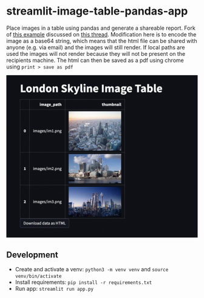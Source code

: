 # streamlit-image-table-pandas-app
Place images in a table using pandas and generate a shareable report. Fork of [this example](https://github.com/dataprofessor/st-demo-image-table) discussed on [this thread](https://discuss.streamlit.io/t/embedding-image-links-in-table-doesnt-show-image-saving-to-html-does/21751). Modification here is to encode the image as a base64 string, which means that the html file can be shared with anyone (e.g. via email) and the images will still render. If local paths are used the images will not render because they will not be present on the recipients machine. The html can then be saved as a pdf using chrome using `print > save as pdf`

<p align="center">
<img src="usage.png" width="900">
</p>

## Development
* Create and activate a venv: `python3 -m venv venv` and `source venv/bin/activate`
* Install requirements: `pip install -r requirements.txt`
* Run app: `streamlit run app.py`